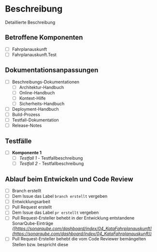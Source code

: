 # Beschreibung

Detaillierte Beschreibung

## Betroffene Komponenten

* [ ] Fahrplanauskunft
* [ ] Fahrplanauskunft.Test

## Dokumentationsanpassungen

* [ ] Beschreibungs-Dokumentationen
  * [ ] Architektur-Handbuch
  * [ ] Online-Handbuch
  * [ ] Kontext-Hilfe
  * [ ] Sicherheits-Handbuch
* [ ] Deployment-Handbuch
* [ ] Build-Prozess
* [ ] Testfall-Dokumentation
* [ ] Release-Notes

## Testfälle

* [ ] **Komponente 1**
  * [ ] *Testfall 1* - Testfallbeschreibung
  * [ ] *Testfall 2* - Testfallbeschreibung

## Ablauf beim Entwickeln und Code Review

* [ ] Branch erstellt
* [ ] Dem Issue das Label `branch erstellt` vergeben
* [ ] Entwicklungsarbeit
* [ ] Pull Request erstellt
* [ ] Dem Issue das Label `pr erstellt` vergeben
* [ ] Pull Request-Ersteller behebt in der Entwicklung entstandene SonarQube-Einträge *([https://sonarqube.com/dashboard/index/04_KataFahrplanauskunft](https://sonarqube.com/dashboard/index/04_KataFahrplanauskunft))*
* [ ] Pull Request-Ersteller behebt die vom Code Reviewer bemängelten Stellen bzw. bespricht diese